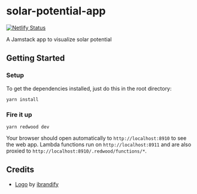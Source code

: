 # solar-potential-app

[![Netlify Status](https://api.netlify.com/api/v1/badges/1a1b8229-21a4-4e8a-bbd2-6b3fe5fe727f/deploy-status)](https://app.netlify.com/sites/solar-potential-app/deploys)

A Jamstack app to visualize solar potential

## Getting Started

### Setup

To get the dependencies installed, just do this in the root directory:

```terminal
yarn install
```

### Fire it up

```terminal
yarn redwood dev
```

Your browser should open automatically to `http://localhost:8910` to see the web app. Lambda functions run on `http://localhost:8911` and are also proxied to `http://localhost:8910/.redwood/functions/*`.

## Credits

- [Logo][1] by [ibrandify][2]

[1]: https://www.iconfinder.com/icons/2992444/energy_panel_solar_icon
[2]: https://www.iconfinder.com/ibrandify
